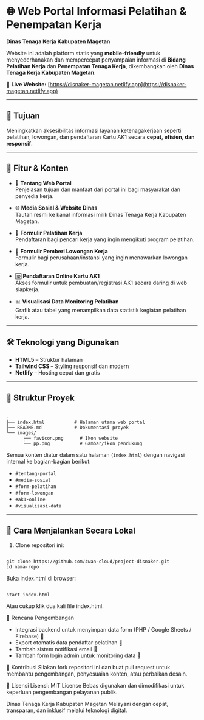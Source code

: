 # 🌐 Web Portal Informasi Pelatihan & Penempatan Kerja  
**Dinas Tenaga Kerja Kabupaten Magetan**

Website ini adalah platform statis yang **mobile-friendly** untuk menyederhanakan dan mempercepat penyampaian informasi di **Bidang Pelatihan Kerja** dan **Penempatan Tenaga Kerja**, dikembangkan oleh **Dinas Tenaga Kerja Kabupaten Magetan**.

🔗 **Live Website:** [https://disnaker-magetan.netlify.app](https://disnaker-magetan.netlify.app)

---

## 🎯 Tujuan

Meningkatkan aksesibilitas informasi layanan ketenagakerjaan seperti pelatihan, lowongan, dan pendaftaran Kartu AK1 secara **cepat, efisien, dan responsif**.

---

## 🧩 Fitur & Konten

- 📘 **Tentang Web Portal**  
  Penjelasan tujuan dan manfaat dari portal ini bagi masyarakat dan penyedia kerja.

- 🌐 **Media Sosial & Website Dinas**  
  Tautan resmi ke kanal informasi milik Dinas Tenaga Kerja Kabupaten Magetan.

- 📝 **Formulir Pelatihan Kerja**  
  Pendaftaran bagi pencari kerja yang ingin mengikuti program pelatihan.

- 💼 **Formulir Pemberi Lowongan Kerja**  
  Formulir bagi perusahaan/instansi yang ingin menawarkan lowongan kerja.

- 🆔 **Pendaftaran Online Kartu AK1**  
  Akses formulir untuk pembuatan/registrasi AK1 secara daring di web siapkerja.

- 📊 **Visualisasi Data Monitoring Pelatihan**  
  Grafik atau tabel yang menampilkan data statistik kegiatan pelatihan kerja.

---

## 🛠️ Teknologi yang Digunakan

- **HTML5** – Struktur halaman
- **Tailwind CSS** – Styling responsif dan modern
- **Netlify** – Hosting cepat dan gratis

---

## 📁 Struktur Proyek
<pre><code>
.
├── index.html           # Halaman utama web portal
├── README.md            # Dokumentasi proyek
└── images/
      ├── favicon.png      # Ikon website
      └── pp.png           # Gambar/ikon pendukung
</code></pre>

Semua konten diatur dalam satu halaman (`index.html`) dengan navigasi internal ke bagian-bagian berikut:
- `#tentang-portal`
- `#media-sosial`
- `#form-pelatihan`
- `#form-lowongan`
- `#ak1-online`
- `#visualisasi-data`

---

## 🚀 Cara Menjalankan Secara Lokal

1. Clone repositori ini:
<pre><code>
git clone https://github.com/4wan-cloud/project-disnaker.git
cd nama-repo
</code></pre>
Buka index.html di browser:
<pre><code>
start index.html
</code></pre>
Atau cukup klik dua kali file index.html.

🔧 Rencana Pengembangan
- Integrasi backend untuk menyimpan data form (PHP / Google Sheets / Firebase) 🚀 
- Export otomatis data pendaftar pelatihan 🚀
- Tambah sistem notifikasi email 🚀
- Tambah form login admin untuk monitoring data 🚀

🤝 Kontribusi
Silakan fork repositori ini dan buat pull request untuk membantu pengembangan, penyesuaian konten, atau perbaikan desain.

📄 Lisensi
Lisensi: MIT License
Bebas digunakan dan dimodifikasi untuk keperluan pengembangan pelayanan publik.

Dinas Tenaga Kerja Kabupaten Magetan
Melayani dengan cepat, transparan, dan inklusif melalui teknologi digital.

